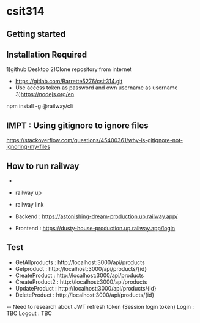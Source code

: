 # csit314 

## Getting started


## Installation Required
1)github Desktop
2)Clone repository from internet
 - https://gitlab.com/Barrette5276/csit314.git
 - Use access token as password and own username as username
3)https://nodejs.org/en

npm install -g @railway/cli




## IMPT : Using gitignore to ignore files
https://stackoverflow.com/questions/45400361/why-is-gitignore-not-ignoring-my-files


## How to run railway
- ~~~railway init~~
- railway up
- railway link

- Backend : https://astonishing-dream-production.up.railway.app/
- Frontend : https://dusty-house-production.up.railway.app/login

## Test
- GetAllproducts : http://localhost:3000/api/products
- Getproduct : http://localhost:3000/api/products/{id}
- CreateProduct : http://localhost:3000/api/products
- CreateProduct2 : http://localhost:3000/api/products
- UpdateProduct : http://localhost:3000/api/products/{id}
- DeleteProduct : http://localhost:3000/api/products/{id}

-- Need to research about JWT refresh token (Session login token)
Login : TBC
Logout  : TBC





